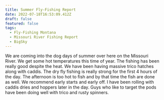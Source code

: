 ```yaml
---
title: Summer Fly-Fishing Report
date: 2022-07-18T16:53:09.412Z
draft: false
featured: false
tags:
  - Fly-Fishing Montana
  - Missouri River Fishing Report
  - BigSky
---
```


We are coming into the dog days of summer over here on the Missouri River. We get some hot temperatures this time of year. The fishing has been really good despite the heat. We have been having massive trico hatches along with caddis. The dry fly fishing is really strong for the first 4 hours of the day. The afternoon is too hot to fish and by that time the fish are done as well. We recommend early starts and early off. I have been rolling with caddis dries and hoppers later in the day. Guys who like to target the pods have been doing well with trico and rusty spinners.
